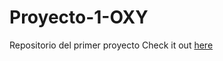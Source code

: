 # Proyecto-1-OXY
 Repositorio del primer proyecto
 Check it out [here](https://github.com/Floota/OxygenSHOP)
